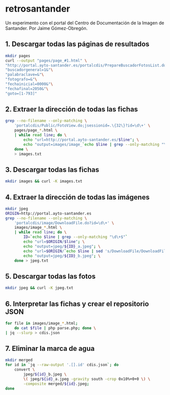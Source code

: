 # retrosantander

Un experimento con el portal del Centro de Documentación de la Imagen de Santander. Por Jaime Gómez-Obregón.

## 1. Descargar todas las páginas de resultados

```bash
mkdir pages
curl --output "pages/page_#1.html" \
"http://portal.ayto-santander.es/portalcdis/PrepareBuscadorFotosList.do?"\
"buscadorgeneral=1&"\
"palabraclave=&"\
"fotografo=&"\
"fechainicial=0000&"\
"fechafinal=2050&"\
"goto=[1-793]"
```

## 2. Extraer la dirección de todas las fichas

```bash
grep --no-filename --only-matching \
    'portalcdis/Public/FotoView.do;jsessionid=.\{32\}?id=\d\+' \
    pages/page_*.html \
    | while read line; do \
        echo "url=http://portal.ayto-santander.es/$line"; \
        echo "output=images/image_`echo $line | grep --only-matching "\d\+$"`.html"; \
    done \
    > images.txt
```

## 3. Descargar todas las fichas

```bash
mkdir images && curl -K images.txt
```

## 4. Extraer la dirección de todas las imágenes

```bash
mkdir jpeg
ORIGIN=http://portal.ayto-santander.es
grep --no-filename --only-matching \
    'portalcdis/image/DownloadFile.do?id=\d\+' \
    images/image_*.html \
    | while read line; do \
        ID=`echo $line | grep --only-matching "\d\+$"`
        echo "url=$ORIGIN/$line"; \
        echo "output=jpeg/${ID}_a.jpeg"; \
        echo "url=$ORIGIN/`echo $line | sed 's/DownloadFile/DownloadFileExposicion/'`"; \
        echo "output=jpeg/${ID}_b.jpeg"; \
    done > jpeg.txt
```

## 5. Descargar todas las fotos

```bash
mkdir jpeg && curl -K jpeg.txt
```

## 6. Interpretar las fichas y crear el repositorio JSON

```bash
for file in images/image_*.html;
    do cat $file | php parse.php; done \
| jq --slurp > cdis.json
```

## 7. Eliminar la marca de agua

```bash
mkdir merged
for id in `jq --raw-output '.[].id' cdis.json`; do
    convert \
        jpeg/${id}_b.jpeg \
        \( jpeg/${id}_a.jpeg -gravity south -crop 0x10%+0+0 \) \
        -composite merged/${id}.jpeg;
done
```
